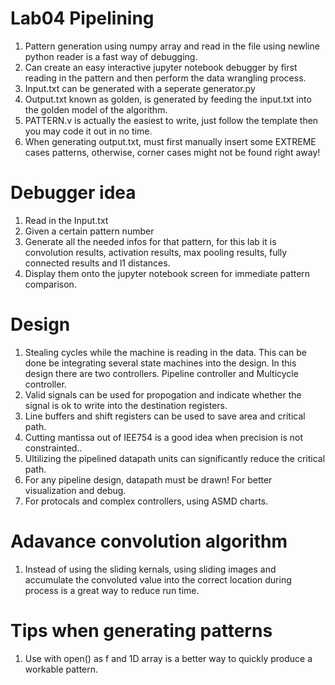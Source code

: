# Lab04 Pipelining
1. Pattern generation using numpy array and read in the file using newline python reader is a fast way of debugging.
2. Can create an easy interactive jupyter notebook debugger by first reading in the pattern and then perform the data wrangling process.
3. Input.txt can be generated with a seperate generator.py
4. Output.txt known as golden, is generated by feeding the input.txt into the golden model of the algorithm.
5. PATTERN.v is actually the easiest to write, just follow the template then you may code it out in no time.
6. When generating output.txt, must first manually insert some EXTREME cases patterns, otherwise, corner cases might not be found right away!


# Debugger idea
1. Read in the Input.txt
2. Given a certain pattern number
3. Generate all the needed infos for that pattern, for this lab it is convolution results, activation results, max pooling results, fully connected results and l1 distances.
4. Display them onto the jupyter notebook screen for immediate pattern comparison.


# Design
1. Stealing cycles while the machine is reading in the data. This can be done be integrating several state machines into the design. In this design there are two controllers. Pipeline controller and Multicycle controller.
2. Valid signals can be used for propogation and indicate whether the signal is ok to write into the destination registers.
3. Line buffers and shift registers can be used to save area and critical path.
4. Cutting mantissa out of IEE754 is a good idea when precision is not constrainted..
5. Ultilizing the pipelined datapath units can significantly reduce the critical path.
6. For any pipeline design, datapath must be drawn! For better visualization and debug.
7. For protocals and complex controllers, using ASMD charts.

# Adavance convolution algorithm
1. Instead of using the sliding kernals, using sliding images and accumulate the convoluted value into the correct location during process is a great way to reduce run time.

# Tips when generating patterns
1. Use with open() as f and 1D array is a better way to quickly produce a workable pattern.